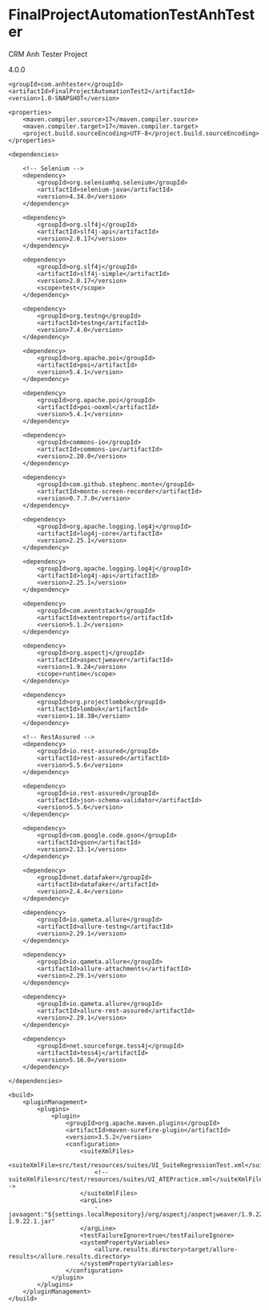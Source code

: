 # FinalProjectAutomationTestAnhTester
CRM Anh Tester Project

<?xml version="1.0" encoding="UTF-8"?>
<project xmlns="http://maven.apache.org/POM/4.0.0"
         xmlns:xsi="http://www.w3.org/2001/XMLSchema-instance"
         xsi:schemaLocation="http://maven.apache.org/POM/4.0.0 http://maven.apache.org/xsd/maven-4.0.0.xsd">
    <modelVersion>4.0.0</modelVersion>

    <groupId>com.anhtester</groupId>
    <artifactId>FinalProjectAutomationTest2</artifactId>
    <version>1.0-SNAPSHOT</version>

    <properties>
        <maven.compiler.source>17</maven.compiler.source>
        <maven.compiler.target>17</maven.compiler.target>
        <project.build.sourceEncoding>UTF-8</project.build.sourceEncoding>
    </properties>

    <dependencies>

        <!-- Selenium -->
        <dependency>
            <groupId>org.seleniumhq.selenium</groupId>
            <artifactId>selenium-java</artifactId>
            <version>4.34.0</version>
        </dependency>

        <dependency>
            <groupId>org.slf4j</groupId>
            <artifactId>slf4j-api</artifactId>
            <version>2.0.17</version>
        </dependency>

        <dependency>
            <groupId>org.slf4j</groupId>
            <artifactId>slf4j-simple</artifactId>
            <version>2.0.17</version>
            <scope>test</scope>
        </dependency>

        <dependency>
            <groupId>org.testng</groupId>
            <artifactId>testng</artifactId>
            <version>7.4.0</version>
        </dependency>

        <dependency>
            <groupId>org.apache.poi</groupId>
            <artifactId>poi</artifactId>
            <version>5.4.1</version>
        </dependency>

        <dependency>
            <groupId>org.apache.poi</groupId>
            <artifactId>poi-ooxml</artifactId>
            <version>5.4.1</version>
        </dependency>

        <dependency>
            <groupId>commons-io</groupId>
            <artifactId>commons-io</artifactId>
            <version>2.20.0</version>
        </dependency>

        <dependency>
            <groupId>com.github.stephenc.monte</groupId>
            <artifactId>monte-screen-recorder</artifactId>
            <version>0.7.7.0</version>
        </dependency>

        <dependency>
            <groupId>org.apache.logging.log4j</groupId>
            <artifactId>log4j-core</artifactId>
            <version>2.25.1</version>
        </dependency>

        <dependency>
            <groupId>org.apache.logging.log4j</groupId>
            <artifactId>log4j-api</artifactId>
            <version>2.25.1</version>
        </dependency>

        <dependency>
            <groupId>com.aventstack</groupId>
            <artifactId>extentreports</artifactId>
            <version>5.1.2</version>
        </dependency>

        <dependency>
            <groupId>org.aspectj</groupId>
            <artifactId>aspectjweaver</artifactId>
            <version>1.9.24</version>
            <scope>runtime</scope>
        </dependency>

        <dependency>
            <groupId>org.projectlombok</groupId>
            <artifactId>lombok</artifactId>
            <version>1.18.38</version>
        </dependency>

        <!-- RestAssured -->
        <dependency>
            <groupId>io.rest-assured</groupId>
            <artifactId>rest-assured</artifactId>
            <version>5.5.6</version>
        </dependency>

        <dependency>
            <groupId>io.rest-assured</groupId>
            <artifactId>json-schema-validator</artifactId>
            <version>5.5.6</version>
        </dependency>

        <dependency>
            <groupId>com.google.code.gson</groupId>
            <artifactId>gson</artifactId>
            <version>2.13.1</version>
        </dependency>

        <dependency>
            <groupId>net.datafaker</groupId>
            <artifactId>datafaker</artifactId>
            <version>2.4.4</version>
        </dependency>

        <dependency>
            <groupId>io.qameta.allure</groupId>
            <artifactId>allure-testng</artifactId>
            <version>2.29.1</version>
        </dependency>

        <dependency>
            <groupId>io.qameta.allure</groupId>
            <artifactId>allure-attachments</artifactId>
            <version>2.29.1</version>
        </dependency>

        <dependency>
            <groupId>io.qameta.allure</groupId>
            <artifactId>allure-rest-assured</artifactId>
            <version>2.29.1</version>
        </dependency>

        <dependency>
            <groupId>net.sourceforge.tess4j</groupId>
            <artifactId>tess4j</artifactId>
            <version>5.16.0</version>
        </dependency>

    </dependencies>

    <build>
        <pluginManagement>
            <plugins>
                <plugin>
                    <groupId>org.apache.maven.plugins</groupId>
                    <artifactId>maven-surefire-plugin</artifactId>
                    <version>3.5.2</version>
                    <configuration>
                        <suiteXmlFiles>
                            <suiteXmlFile>src/test/resources/suites/UI_SuiteRegressionTest.xml</suiteXmlFile>
                            <!--suiteXmlFile>src/test/resources/suites/UI_ATEPractice.xml</suiteXmlFile/>-->
                        </suiteXmlFiles>
                        <argLine>
                            -javaagent:"${settings.localRepository}/org/aspectj/aspectjweaver/1.9.22.1/aspectjweaver-1.9.22.1.jar"
                        </argLine>
                        <testFailureIgnore>true</testFailureIgnore>
                        <systemPropertyVariables>
                            <allure.results.directory>target/allure-results</allure.results.directory>
                        </systemPropertyVariables>
                    </configuration>
                </plugin>
            </plugins>
        </pluginManagement>
    </build>

</project>
